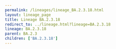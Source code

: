 ```yaml
---
permalink: /lineages/lineage_BA.2.3.18.html
layout: lineage_page
title: Lineage BA.2.3.18
redirect_to: ../lineage.html?lineage=BA.2.3.18
lineage: BA.2.3.18
parent: BA.2.3
children: ['BA.2.3.18']
---
```

